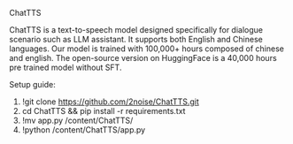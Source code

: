ChatTTS

ChatTTS is a text-to-speech model designed specifically for dialogue scenario such as LLM assistant. It supports both English and Chinese languages. Our model is trained with 100,000+ hours composed of chinese and english. The open-source version on HuggingFace is a 40,000 hours pre trained model without SFT.


Setup guide:

1. !git clone https://github.com/2noise/ChatTTS.git
2. cd ChatTTS && pip install -r requirements.txt
3. !mv app.py /content/ChatTTS/
4. !python /content/ChatTTS/app.py




